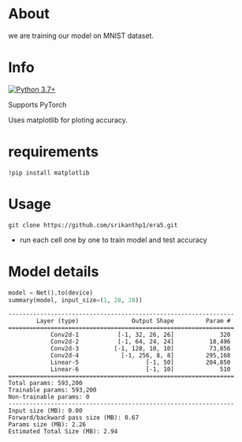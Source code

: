 # About

we are training our model on MNIST dataset. 

# Info

[![Python 3.7+](https://img.shields.io/badge/python-3.7+-blue.svg)](https://www.python.org/downloads/release/python-370/)

Supports PyTorch

Uses matplotlib for ploting accuracy.

# requirements

```
!pip install matplotlib
```

# Usage

```
git clone https://github.com/srikanthp1/era5.git
```
 - run each cell one by one to train model and test accuracy

# Model details

```python
model = Net().to(device)
summary(model, input_size=(1, 28, 28))
```

```
----------------------------------------------------------------
        Layer (type)               Output Shape         Param #
================================================================
            Conv2d-1           [-1, 32, 26, 26]             320
            Conv2d-2           [-1, 64, 24, 24]          18,496
            Conv2d-3          [-1, 128, 10, 10]          73,856
            Conv2d-4            [-1, 256, 8, 8]         295,168
            Linear-5                   [-1, 50]         204,850
            Linear-6                   [-1, 10]             510
================================================================
Total params: 593,200
Trainable params: 593,200
Non-trainable params: 0
----------------------------------------------------------------
Input size (MB): 0.00
Forward/backward pass size (MB): 0.67
Params size (MB): 2.26
Estimated Total Size (MB): 2.94
```
